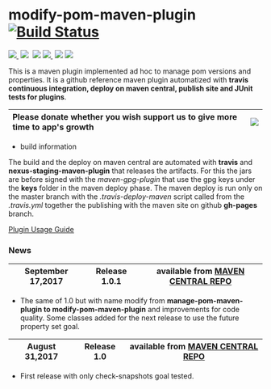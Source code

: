 # modify-pom-maven-plugin [![Build Status](https://travis-ci.org/amanganiello90/modify-pom-maven-plugin.svg)](https://travis-ci.org/amanganiello90/modify-pom-maven-plugin)

<a href="http://search.maven.org/#search%7Cga%7C1%7Ca%3A%22modify-pom-maven-plugin%22"><img src="https://img.shields.io/maven-central/v/com.github.amanganiello90/modify-pom-maven-plugin.svg">
</a>&nbsp;<img src="https://img.shields.io/github/forks/amanganiello90/modify-pom-maven-plugin.svg">&nbsp;
<img src="https://img.shields.io/github/stars/amanganiello90/modify-pom-maven-plugin.svg">&nbsp;<a href="https://github.com/amanganiello90/modify-pom-maven-plugin/issues"><img src="https://img.shields.io/github/issues/amanganiello90/modify-pom-maven-plugin.svg">
</a>&nbsp;<img src="https://img.shields.io/github/license/amanganiello90/modify-pom-maven-plugin.svg">&nbsp;<img src="https://img.shields.io/github/downloads/amanganiello90/modify-pom-maven-plugin/total.svg">&nbsp;


This is a maven plugin implemented ad hoc to manage pom versions and properties.
It is a github reference maven plugin automatized with **travis continuous integration, deploy on maven central, publish site and JUnit tests for plugins**.


|Please donate whether you wish support us to give more time to app's growth | [![](https://www.paypal.com/en_US/IT/i/btn/btn_donateCC_LG.gif)](https://www.paypal.com/cgi-bin/webscr?cmd=_s-xclick&hosted_button_id=XTC895QYD28TC) |
|:------------------------------------------------------------------------------|:------------------------------------------------------------------------------------------------------------------------------------------------------|

* build information

The build and the deploy on maven central are automated with **travis** and **nexus-staging-maven-plugin** that releases the artifacts.
For this the jars are before signed with the _maven-gpg-plugin_ that use the gpg keys under the **keys** folder in the maven deploy phase.
The maven deploy is run only on the master branch with the _.travis-deploy-maven_ script called from the _.travis.yml_ together the publishing with the maven site on github **gh-pages** branch.

[Plugin Usage Guide](https://amanganiello90.github.io/modify-pom-maven-plugin)

### News ###

September 17,2017  | **Release 1.0.1** | available from  **[MAVEN CENTRAL REPO](http://search.maven.org/#artifactdetails%7Ccom.github.amanganiello90%7Cmodify-pom-maven-plugin%7C1.0.1%7Cmaven-plugin)**  |
---- | ---- | ---- |

* The same of 1.0 but with name modify from **manage-pom-maven-plugin to modify-pom-maven-plugin** and improvements for code quality. Some classes added for the next release to use the future property set goal.


August 31,2017  | **Release 1.0** | available from  **[MAVEN CENTRAL REPO](http://search.maven.org/#artifactdetails%7Ccom.github.amanganiello90%7Cmanage-pom-maven-plugin%7C1.0%7Cmaven-plugin)**  |
---- | ---- | ---- |

* First release with only check-snapshots goal tested.


